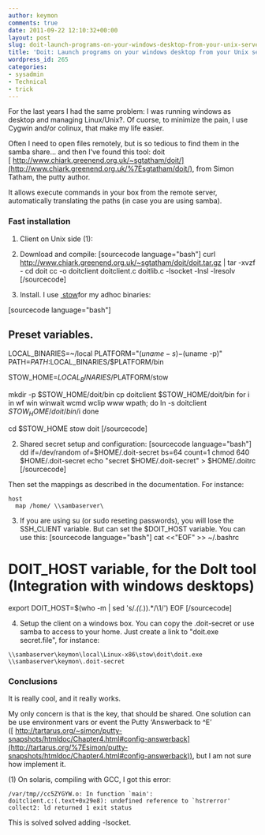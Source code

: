 ```yaml
---
author: keymon
comments: true
date: 2011-09-22 12:10:32+00:00
layout: post
slug: doit-launch-programs-on-your-windows-desktop-from-your-unix-servers
title: 'Doit: Launch programs on your windows desktop from your Unix servers'
wordpress_id: 265
categories:
- sysadmin
- Technical
- trick
---
```


For the last years I had the same problem: I was running windows as desktop and managing Linux/Unix?. Of cuorse, to minimize the pain, I use Cygwin and/or colinux, that make my life easier.

Often I need to open files remotely, but is so tedious to find them in the samba share... and then I've found this tool: doit [ http://www.chiark.greenend.org.uk/~sgtatham/doit/](http://www.chiark.greenend.org.uk/%7Esgtatham/doit/), from Simon Tatham, the putty author.

It allows execute commands in your box from the remote server, automatically translating the paths (in case you are using samba).


### Fast installation





	
  1. Client on Unix side (1):



	
  1. Download and compile:
[sourcecode language="bash"]
curl http://www.chiark.greenend.org.uk/~sgtatham/doit/doit.tar.gz | tar -xvzf -
cd doit
cc -o doitclient doitclient.c doitlib.c -lsocket -lnsl -lresolv
[/sourcecode]


	
  2. Install. I use [ stow](http://www.gnu.org/software/stow/manual.html)for my adhoc binaries:

[sourcecode language="bash"]
##  Preset variables.
LOCAL_BINARIES=~/local
PLATFORM="$(uname -s)-$(uname -p)"
PATH=$PATH:$LOCAL_BINARIES/$PLATFORM/bin

STOW_HOME=$LOCAL_BINARIES/$PLATFORM/stow

mkdir -p $STOW_HOME/doit/bin
cp doitclient $STOW_HOME/doit/bin
for i in wf win winwait wcmd wclip www wpath; do
 ln -s doitclient $STOW_HOME/doit/bin/$i
done

cd $STOW_HOME
stow doit
[/sourcecode]





	
  2. Shared secret setup and configuration:
[sourcecode language="bash"]
dd if=/dev/random of=$HOME/.doit-secret bs=64 count=1
chmod 640 $HOME/.doit-secret 
echo "secret $HOME/.doit-secret" &gt; $HOME/.doitrc
[/sourcecode]

Then set the mappings as described in the documentation. For instance:

    
    host
      map /home/ \\sambaserver\






	
  3. If you are using su (or sudo reseting passwords), you will lose the SSH_CLIENT variable. But can set the $DOIT_HOST variable. You can use this:
[sourcecode language="bash"]
cat <<"EOF" >> ~/.bashrc
# DOIT_HOST variable, for the DoIt tool (Integration with windows desktops)
export DOIT_HOST=$(who -m | sed 's/.*(\(.*\)).*/\1/')
EOF
[/sourcecode]


	
  4. Setup the client on a windows box. You can copy the .doit-secret or use samba to access to your home. 
Just create a link to "doit.exe secret.file", for instance:

    
    \\sambaserver\keymon\local\Linux-x86\stow\doit\doit.exe \\sambaserver\keymon\.doit-secret










### Conclusions


It is really cool, and it really works.

My only concern is that is the key, that should be shared. One solution can be use environment vars or event the Putty ‘Answerback to ^E’ ([ http://tartarus.org/~simon/putty-snapshots/htmldoc/Chapter4.html#config-answerback](http://tartarus.org/%7Esimon/putty-snapshots/htmldoc/Chapter4.html#config-answerback)), but I am not sure how implement it.

(1) On solaris, compiling with GCC, I got this error:

    
    /var/tmp//cc5ZYGYW.o: In function `main':
    doitclient.c:(.text+0x29e8): undefined reference to `hstrerror'
    collect2: ld returned 1 exit status


This is solved solved adding -lsocket.


